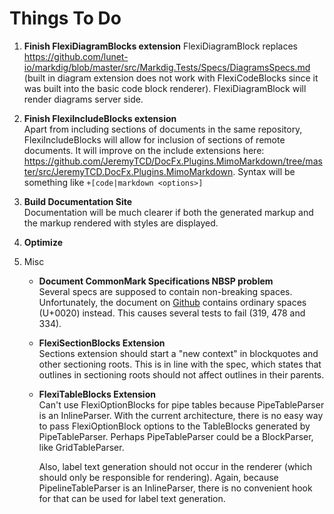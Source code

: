 # Things To Do

1. 	**Finish FlexiDiagramBlocks extension**
    FlexiDiagramBlock replaces https://github.com/lunet-io/markdig/blob/master/src/Markdig.Tests/Specs/DiagramsSpecs.md 
(built in diagram extension does not work with FlexiCodeBlocks since it was built into the basic code block renderer).
FlexiDiagramBlock will render diagrams server side.

2. **Finish FlexiIncludeBlocks extension**  
    Apart from including sections of documents in the same repository, FlexiIncludeBlocks will allow for inclusion of sections of remote documents.
It will improve on the include extensions here: https://github.com/JeremyTCD/DocFx.Plugins.MimoMarkdown/tree/master/src/JeremyTCD.DocFx.Plugins.MimoMarkdown.
Syntax will be something like `+[code|markdown <options>]`

3. **Build Documentation Site**  
    Documentation will be much clearer if both the generated markup and the markup rendered with styles are displayed.

4. **Optimize**

5. Misc  
    - **Document CommonMark Specifications NBSP problem**  
        Several specs are supposed to contain non-breaking spaces. Unfortunately, the 
document on [Github](https://github.com/commonmark/CommonMark/blob/master/spec.txt#L10) contains ordinary spaces (U+0020) instead. 
This causes several tests to fail (319, 478 and 334).

    - **FlexiSectionBlocks Extension**  
        Sections extension should start a "new context" in blockquotes and other sectioning roots. This is in line with the spec, which states that outlines in sectioning roots should not affect outlines in their parents.

    - **FlexiTableBlocks Extension**  
        Can't use FlexiOptionBlocks for pipe tables because PipeTableParser is an InlineParser. With the current architecture, there is no easy way to pass 
FlexiOptionBlock options to the TableBlocks generated by PipeTableParser. Perhaps PipeTableParser could be a BlockParser, like GridTableParser.

        Also, label text generation should not occur in the renderer (which should only be responsible for rendering). Again, because PipelineTableParser is an InlineParser,
there is no convenient hook for that can be used for label text generation. 